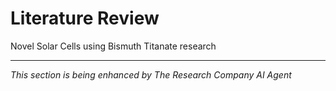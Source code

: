 # Literature Review

Novel Solar Cells using Bismuth Titanate research

---
*This section is being enhanced by The Research Company AI Agent*

